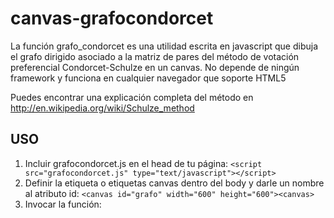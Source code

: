 canvas-grafocondorcet
=====================

La función grafo_condorcet es una utilidad escrita en javascript que dibuja el grafo dirigido asociado a la matriz de pares del método de votación preferencial Condorcet-Schulze en un canvas. No depende de ningún framework y funciona en cualquier navegador que soporte HTML5

Puedes encontrar una explicación completa del método en http://en.wikipedia.org/wiki/Schulze_method

USO
---

1. Incluir grafocondorcet.js en el head de tu página:
`<script src="grafocondorcet.js" type="text/javascript"></script>`
2. Definir la etiqueta o etiquetas canvas dentro del body y darle un nombre al atributo id:
`<canvas id="grafo" width="600" height="600"><canvas>`
3. Invocar la función:
<code>
	<script type="text/javascript">
		var votaciones = [
			["A", 0, 20, 26, 30, 22],
			["B", 25, 0, 16, 33, 18],
			["C", 19, 29, 0, 17, 24],
			["D", 15, 12, 28, 0, 14],
			["E", 23, 27, 21, 31, 0]
			];
	
		var canvas = grafo_condorcet ('grafo', votaciones);
	</script>
</code>

LICENCIA
--------
GPL

